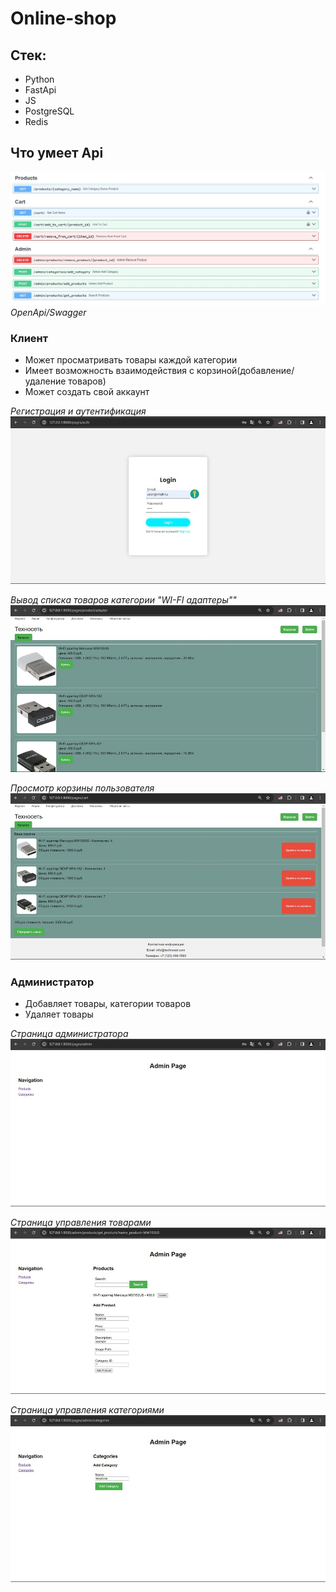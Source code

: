 # Online-shop

## Стек:

- Python
- FastApi
- JS
- PostgreSQL
- Redis

## Что умеет Api
![img.png](./images/img.png)
*OpenApi/Swagger*

### Клиент
- Может просматривать товары каждой категории
- Имеет возможность взаимодействия с корзиной(добавление/удаление товаров)
- Может создать свой аккаунт

*Регистрация и аутентификация*
![img.png](./images/img_1.png)

*Вывод списка товаров категории "WI-FI адаптеры""*
![img.png](./images/img_2.png)

*Просмотр корзины пользователя*
![img.png](./images/img_3.png)

### Администратор
- Добавляет товары, категории товаров
- Удаляет товары

*Страница администратора*
![img.png](./images/img_4.png)

*Страница управления товарами*
![img.png](./images/img_7.png)

*Страница управления категориями*
![img.png](./images/img_6.png)
